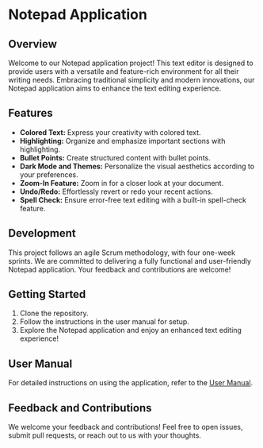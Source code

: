 # Notepad Application

## Overview
Welcome to our Notepad application project! This text editor is designed to provide users with a versatile and feature-rich environment for all their writing needs. Embracing traditional simplicity and modern innovations, our Notepad application aims to enhance the text editing experience.

## Features
- **Colored Text:** Express your creativity with colored text.
- **Highlighting:** Organize and emphasize important sections with highlighting.
- **Bullet Points:** Create structured content with bullet points.
- **Dark Mode and Themes:** Personalize the visual aesthetics according to your preferences.
- **Zoom-In Feature:** Zoom in for a closer look at your document.
- **Undo/Redo:** Effortlessly revert or redo your recent actions.
- **Spell Check:** Ensure error-free text editing with a built-in spell-check feature.

## Development
This project follows an agile Scrum methodology, with four one-week sprints. We are committed to delivering a fully functional and user-friendly Notepad application. Your feedback and contributions are welcome!

## Getting Started
1. Clone the repository.
2. Follow the instructions in the user manual for setup.
3. Explore the Notepad application and enjoy an enhanced text editing experience!

## User Manual
For detailed instructions on using the application, refer to the [User Manual](link-to-user-manual).

## Feedback and Contributions
We welcome your feedback and contributions! Feel free to open issues, submit pull requests, or reach out to us with your thoughts.
